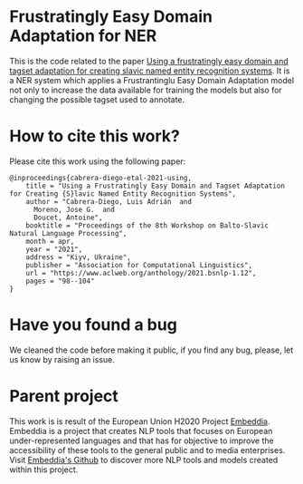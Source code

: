 # Frustratingly Easy Domain Adaptation for NER

This is the code related to the paper [Using a frustratingly easy domain and tagset adaptation for creating slavic named entity recognition systems](https://www.aclweb.org/anthology/2021.bsnlp-1.12/). It is a NER system which applies a Frustrantinglu Easy Domain Adaptation model not only to increase the data available for training the models but also for changing the possible tagset used to annotate.

# How to cite this work?

Please cite this work using the following paper:
```
@inproceedings{cabrera-diego-etal-2021-using,
    title = "Using a Frustratingly Easy Domain and Tagset Adaptation for Creating {S}lavic Named Entity Recognition Systems",
    author = "Cabrera-Diego, Luis Adrián  and
      Moreno, Jose G.  and
      Doucet, Antoine",
    booktitle = "Proceedings of the 8th Workshop on Balto-Slavic Natural Language Processing",
    month = apr,
    year = "2021",
    address = "Kiyv, Ukraine",
    publisher = "Association for Computational Linguistics",
    url = "https://www.aclweb.org/anthology/2021.bsnlp-1.12",
    pages = "98--104"
}

```
# Have you found a bug

We cleaned the code before making it public, if you find any bug, please, let us know by raising an issue.

# Parent project

This work is is result of the European Union H2020 Project [Embeddia](http://embeddia.eu/). Embeddia is a project that creates NLP tools that focuses on European under-represented languages and that has for objective to improve the accessibility of these tools to the general public and to media enterprises. Visit [Embeddia's Github](https://github.com/orgs/EMBEDDIA/) to discover more NLP tools and models created within this project.
